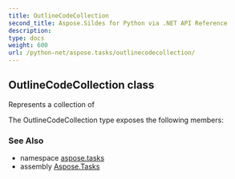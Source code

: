 ```yaml
---
title: OutlineCodeCollection
second_title: Aspose.Sildes for Python via .NET API Reference
description: 
type: docs
weight: 600
url: /python-net/aspose.tasks/outlinecodecollection/
---
```


## OutlineCodeCollection class

Represents a collection of

The OutlineCodeCollection type exposes the following members:

### See Also

* namespace [aspose.tasks](../../aspose.tasks/)
* assembly [Aspose.Tasks](/tasks/python-net/)

